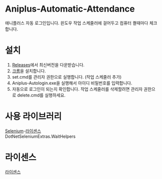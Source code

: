 ﻿# Aniplus-Automatic-Attendance
애니플러스 자동 로그인입니다.
윈도우 작업 스케줄러에 걸어두고 컴퓨터 켤때마다 체크합니다.

# 설치
  1. [Releases](https://github.com/zxc010613/Aniplus-Automatic-Attendance/releases)에서 최신버전을 다운받습니다.
  2. [크롬](https://www.google.com/chrome/)을 설치합니다.
  3. set.cmd를 관리자 권한으로 실행합니다. (작업 스케줄러 추가)
  4. Aniplus-Autologin.exe을 실행해서 아이디 비밀번호를 입력합니다.
  5. 자동으로 로그인이 되는지 확인합니다.
작업 스케줄러를 삭제할려면 관리자 권한으로 delete.cmd를 실행하세요.

# 사용 라이브러리
[Selenium](https://www.seleniumhq.org/)-[라이센스](http://www.apache.org/licenses/LICENSE-2.0) <br>
DotNetSeleniumExtras.WaitHelpers 
# 라이센스
[라이센스](https://github.com/zxc010613/Aniplus-Automatic-Attendance/blob/master/LICENSE)
